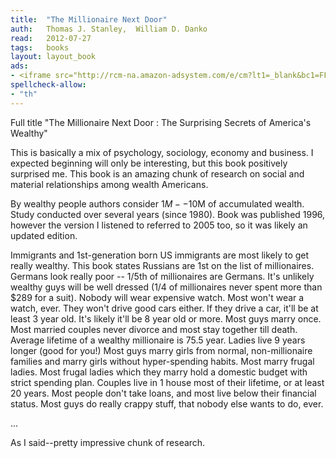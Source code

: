 ```yaml
---
title:	"The Millionaire Next Door"
auth:	Thomas J. Stanley,  William D. Danko
read:	2012-07-27
tags:	books
layout: layout_book
ads:
- <iframe src="http://rcm-na.amazon-adsystem.com/e/cm?lt1=_blank&bc1=FFFFFF&IS2=1&npa=1&bg1=FFFFFF&fc1=000000&lc1=FF0000&t=wkoszek-20&o=1&p=8&l=as4&m=amazon&f=ifr&ref=ss_til&asins=1589795474" style="width:120px;height:240px;" scrolling="no" marginwidth="0" marginheight="0" frameborder="0"></iframe>
spellcheck-allow:
- "th"
---
```


Full title "The Millionaire Next Door : The Surprising Secrets of America's Wealthy"

This is basically a mix of psychology, sociology, economy and business. I
expected beginning will only be interesting, but this book positively
surprised me. This book is an amazing chunk of research on social and
material relationships among wealth Americans.

By wealthy people authors consider $1M--$10M of accumulated wealth. Study
conducted over several years (since 1980). Book was published 1996, however
the version I listened to referred to 2005 too, so it was likely an updated edition.

Immigrants and 1st-generation born US immigrants are most likely to get
really wealthy. This book states  Russians are 1st on the list of
millionaires. Germans look really poor -- 1/5th of millionaires are Germans.
It's unlikely wealthy guys will be well dressed (1/4 of millionaires never
spent more than $289 for a suit). Nobody will wear expensive watch. Most
won't wear a watch, ever. They won't drive good cars either. If they drive a
car, it'll be at least 3 year old. It's likely it'll be 8 year old or more.
Most guys marry once. Most married couples never divorce and most stay
together till death. Average lifetime of a wealthy millionaire is 75.5 year.
Ladies live 9 years longer (good for you!) Most guys marry girls from
normal, non-millionaire families and marry girls without hyper-spending
habits. Most marry frugal ladies. Most frugal ladies which they marry hold a
domestic budget with strict spending plan. Couples live in 1 house most of
their lifetime, or at least 20 years. Most people don't take loans, and most
live below their financial status. Most guys do really crappy stuff, that
nobody else wants to do, ever.

...

As I said--pretty impressive chunk of research.
